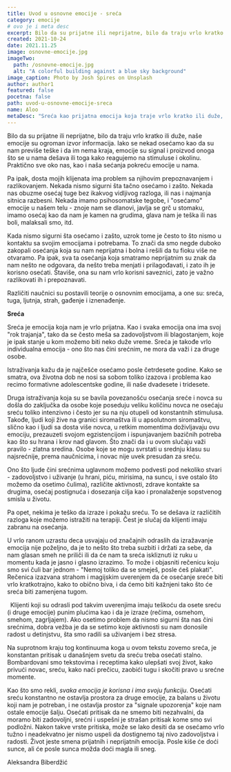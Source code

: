 ```yaml
---
title: Uvod u osnovne emocije - sreća
category: emocije
# ovo je i meta desc
excerpt: Bilo da su prijatne ili neprijatne, bilo da traju vrlo kratko ili duže, naše emocije su ogroman izvor informacija.
created: 2021-10-24
date: 2021.11.25
image: osnovne-emocije.jpg
imageTwo:
  path: /osnovne-emocije.jpg
  alt: "A colorful building against a blue sky background"
image_caption: Photo by Josh Spires on Unsplash
author: author1
featured: false
pocetna: false
path: uvod-u-osnovne-emocije-sreca
name: Aloo
metaDesc: "Sreća kao prijatna emocija koja traje vrlo kratko ili duže, ogroman je izvor informacija."
---
```



Bilo da su prijatne ili neprijatne, bilo da traju vrlo kratko ili duže, naše emocije su ogroman izvor informacija. Iako se nekad osećamo kao da su nam previše teške i da im nema kraja, emocije su signal i proizvod onoga što se u nama dešava ili toga kako reagujemo na stimuluse i okolinu. Praktično sve oko nas, kao i naša sećanja pokreću emocije u nama.

Pa ipak, dosta mojih klijenata ima problem sa njihovim prepoznavanjem i razlikovanjem. Nekada nismo sigurni šta tačno osećamo i zašto. Nekada nas obuzme osećaj tuge bez ikakvog vidljivog razloga, ili nas i najmanja sitnica razbesni. Nekada imamo psihosomatske tegobe, i "osećamo" emocije u našem telu - znoje nam se dlanovi, javlja se grč u stomaku, imamo osećaj kao da nam je kamen na grudima, glava nam je teška ili nas boli, malaksali smo, itd.

Kada nismo sigurni šta osećamo i zašto, uzrok tome je često to što nismo u kontaktu sa svojim emocijama i potrebama. To znači da smo negde duboko zakopali osećanja koja su nam neprijatna i bolna i rešili da tu fioku više ne otvaramo. Pa ipak, sva ta osećanja koja smatramo neprijatnim su znak da nam nešto ne odgovara, da nešto treba menjati i prilagođavati, i zato ih je korisno osećati. Štaviše, ona su nam vrlo korisni saveznici, zato je važno razlikovati ih i prepoznavati.

Različiti naučnici su postavili teorije o osnovnim emocijama, a one su: sreća, tuga, ljutnja, strah, gađenje i iznenađenje.

**Sreća**

Sreća je emocija koja nam je vrlo prijatna. Kao i svaka emocija ona ima svoj "rok trajanja", tako da se često meša sa zadovoljstvom ili blagostanjem, koje je ipak stanje u kom možemo biti neko duže vreme. Sreća je takođe vrlo individualna emocija - ono što nas čini srećnim, ne mora da važi i za druge osobe. 

Istraživanja kažu da je najčešće osećamo posle četrdesete godine. Kako se smatra, ova životna dob ne nosi sa sobom toliko izazova i problema kao recimo formativne adolescentske godine, ili naše dvadesete i tridesete. 

Druga istraživanja koja su se bavila povezanošću osećanja sreće i novca su došla do zaključka da osobe koje poseduju veliku količinu novca ne osećaju sreću toliko intenzivno i često jer su na nju otupeli od konstantnih stimulusa. Takođe, ljudi koji žive na granici siromaštva ili u apsolutnom siromaštvu, slično kao i ljudi sa dosta više novca, u retkim momentima doživljavaju ovu emociju, prezauzeti svojom egzistencijom i ispunjavanjem bazičnih potreba kao što su hrana i krov nad glavom. Što znači da i u ovom slučaju važi pravilo - zlatna sredina. Osobe koje se mogu svrstati u srednju klasu su najsrećnije, prema naučnicima, i novac nije uvek presudan za sreću.

Ono što ljude čini srećnima uglavnom možemo podvesti pod nekoliko stvari - zadovoljstvo i uživanje (u hrani, piću, mirisima, na suncu, i sve ostalo što možemo da osetimo čulima), različite aktivnosti, zdrave kontakte sa drugima, osećaj postignuća i dosezanja cilja kao i pronalaženje sopstvenog smisla u životu.

Pa opet, nekima je teško da izraze i pokažu sreću. To se dešava iz različitih razloga koje možemo istražiti na terapiji. Čest je slučaj da klijenti imaju zabranu na osećanja. 

U vrlo ranom uzrastu deca usvajaju od značajnih odraslih da izražavanje emocija nije poželjno, da je to nešto što treba suzbiti i držati za sebe, da nam glasan smeh ne priliči ili da će nam ta sreća iskliznuti iz ruku u momentu kada je jasno i glasno izrazimo. To može i objasniti rečenicu koju smo svi čuli bar jednom - "Nemoj toliko da se smeješ, posle ćeš plakati". Rečenica izazvana strahom i magijskim uverenjem da će osećanje sreće biti vrlo kratkotrajno, kako to obično biva, i da ćemo biti kažnjeni tako što će sreća biti zamenjena tugom.

` `Klijenti koji su odrasli pod takvim uverenjima imaju teškoću da osete sreću (i druge emocije) punim plućima kao i da je izraze (rečima, osmehom, smehom, zagrljajem). Ako osetimo problem da nismo sigurni šta nas čini srećnima, dobra vežba je da se setimo koje aktivnosti su nam donosile radost u detinjstvu, šta smo radili sa uživanjem i bez stresa.

Na suprotnom kraju tog kontinuuma koga u ovom tekstu zovemo sreća, je konstantan pritisak u današnjem svetu da sreću treba osećati stalno. Bombardovani smo tekstovima i receptima kako ulepšati svoj život, kako privući novac, sreću, kako naći prečicu, zaobići tugu i skočiti pravo u srećne momente. 

Kao što smo rekli, *svaka emocija je korisna i ima svoju funkciju*. Osećati sreću konstantno ne ostavlja prostora za druge emocije, za balans u životu koji nam je potreban, i ne ostavlja prostor za "signale upozorenja" koje nam ostale emocije šalju. Osećati pritisak da ne smemo biti nezahvalni, da moramo biti zadovoljni, srećni i uspešni je strašan pritisak kome smo svi podložni. Nakon takve vrste pritiska, može se lako desiti da se osećamo vrlo tužno i neadekvatno jer nismo uspeli da dostignemo taj nivo zadovoljstva i radosti. Život jeste smena prijatnih i neprijatnih emocija. Posle kiše će doći sunce, ali će posle sunca možda doći magla ili sneg.


Aleksandra Biberdžić
